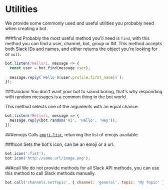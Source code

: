 # Utilities
 We provide some commonly used and useful utilities you probably need when creating a bot.
 
 

###find
 Probably the most useful method you'll need is `find`, with this method you can find a user, channel, bot, group or IM.
 This method accepts both Slack IDs and names, and either returns the object you're looking for or `null`.
 
```javascript
bot.listen(/Hello/i, message => {
  const user = bot.find(message.user);
  
  message.reply(`Hello ${user.profile.first_name}!`);
});
```

###random
 You don't want your bot to sound boring, that's why responding with random messages is a common thing in the bot world.
 
 This method selects one of the arguments with an equal chance.
 
```javascript
bot.listen(/Hello/i, message => {
  message.reply(bot.random('Hi', 'Hello', 'Hey'));
});
```

###emojis
 Calls [`emoji.list`](https://api.slack.com/methods/emoji.list), returning the list of emojis available.
 
###icon
 Sets the bot's icon, can be an emoji or a url.
 
```javascript
bot.icon(':fist');
bot.icon('http://some.url/image.png');
```

###call
 We do not provide methods for all Slack API methods, you can use this method to call Slack methods manually.
 
```javascript
bot.call('channels.setTopic', { channel: 'general', topic: 'My Topic' });
```


 

